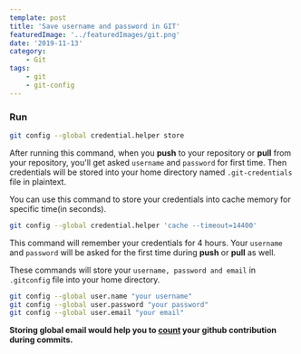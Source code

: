 ```yaml
---
template: post
title: 'Save username and password in GIT'
featuredImage: '../featuredImages/git.png'
date: '2019-11-13'
category: 
    - Git
tags:
    - git
    - git-config
---
```


### Run

```bash
git config --global credential.helper store
```

After running this command, when you **push** to your repository or **pull** from your repository, you'll get asked `username` and `password` for first time.
Then credentials will be stored into your home directory named `.git-credentials` file in plaintext.
<br/>

You can use this command to store your credentials into cache memory for specific time(in seconds).

```bash
git config --global credential.helper 'cache --timeout=14400'
```
This command will remember your credentials for 4 hours. Your `username` and `password` will be asked for the first time during **push** or **pull** as well.
<br/>

These commands will store your `username, password and email` in `.gitconfig` file into your home directory.
```bash
git config --global user.name "your username"
git config --global user.password "your password"
git config --global user.email "your email"
```

**Storing global email would help you to [count](https://help.github.com/en/github/setting-up-and-managing-your-github-profile/why-are-my-contributions-not-showing-up-on-my-profile#contributions-that-are-counted) your github contribution during commits.**

